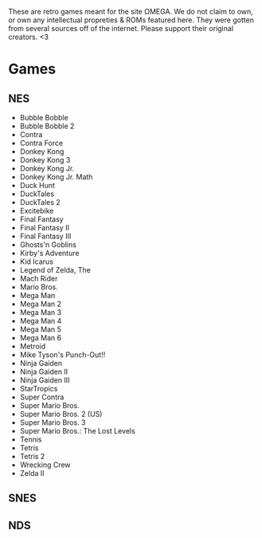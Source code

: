These are retro games meant for the site ΩMEGA.
We do not claim to own, or own any intellectual propreties & ROMs featured here. They were gotten from several sources off of the internet. Please support their original creators. <3

# Games
## NES
- Bubble Bobble
- Bubble Bobble 2
- Contra
- Contra Force
- Donkey Kong
- Donkey Kong 3
- Donkey Kong Jr.
- Donkey Kong Jr. Math
- Duck Hunt
- DuckTales
- DuckTales 2
- Excitebike
- Final Fantasy
- Final Fantasy II
- Final Fantasy III
- Ghosts'n Goblins
- Kirby's Adventure
- Kid Icarus
- Legend of Zelda, The
- Mach Rider
- Mario Bros.
- Mega Man
- Mega Man 2
- Mega Man 3
- Mega Man 4
- Mega Man 5
- Mega Man 6
- Metroid
- Mike Tyson's Punch-Out!!
- Ninja Gaiden
- Ninja Gaiden II
- Ninja Gaiden III
- StarTropics
- Super Contra
- Super Mario Bros.
- Super Mario Bros. 2 (US)
- Super Mario Bros. 3
- Super Mario Bros.: The Lost Levels
- Tennis
- Tetris
- Tetris 2
- Wrecking Crew
- Zelda II
## SNES
## NDS
